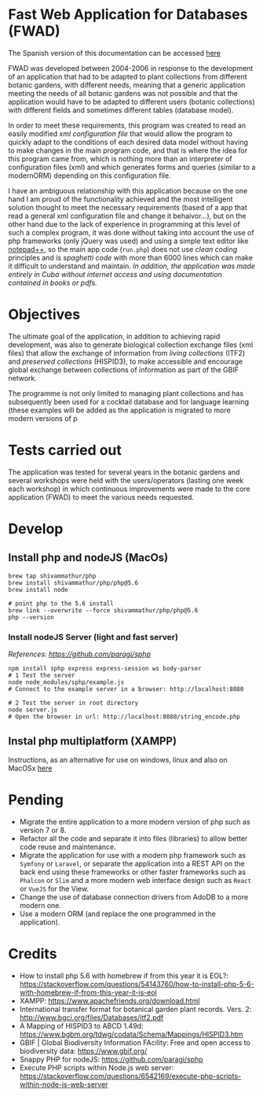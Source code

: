 # Fast Web Application for Databases (FWAD)

The Spanish version of this documentation can be accessed [here](README.es.md)

FWAD was developed between 2004-2006 in response to the development of an application that had to be adapted to plant collections from different botanic gardens, with different needs, meaning that a generic application meeting the needs of all botanic gardens was not possible and that the application would have to be adapted to different users (botanic collections) with different fields and sometimes different tables (database model).

In order to meet these requirements, this program was created to read an easily modified _xml configuration file_ that would allow the program to quickly adapt to the conditions of each desired data model without having to make changes in the main program code, and that is where the idea for this program came from, which is nothing more than an interpreter of configuration files (xml) and which generates forms and queries (similar to a modernORM) depending on this configuration file.

I have an ambiguous relationship with this application because on the one hand I am proud of the functionality achieved and the most intelligent solution thought to meet the necessary requirements (based of a app that read a general xml configuration file and change it behaivor...), but on the other hand due to the lack of experience in programming at this level of such a complex program, it was done without taking into account the use of php frameworks (only jQuery was used) and using a simple text editor like [notepad++](https://notepad-plus-plus.org), so the main app code (`run.php`) does not use _clean coding_ principles and is _spaghetti code_ with more than 6000 lines which can make it difficult to understand and maintain. _In addition, the application was made entirely in Cuba without internet access and using documentation contained in books or pdfs._

# Objectives

The ultimate goal of the application, in addition to achieving rapid development, was also to generate biological collection exchange files (xml files) that allow the exchange of information from _living collections_ (ITF2) and _preserved collections_ (HISPID3), to make accessible and encourage global exchange between collections of information as part of the GBIF network.

The programme is not only limited to managing plant collections and has subsequently been used for a cocktail database and for language learning (these examples will be added as the application is migrated to more modern versions of p

# Tests carried out

The application was tested for several years in the botanic gardens and several workshops were held with the users/operators (lasting one week each workshop) in which continuous improvements were made to the core application (FWAD) to meet the various needs requested.

# Develop

## Install php and nodeJS (MacOs)

```
brew tap shivammathur/php
brew install shivammathur/php/php@5.6
brew install node

# point php to the 5.6 install
brew link --overwrite --force shivammathur/php/php@5.6
php --version
```

### Install nodeJS Server (light and fast server)

_References: https://github.com/paragi/sphp_

```
npm install sphp express express-session ws body-parser
# 1 Test the server
node node_modules/sphp/example.js
# Connect to the example server in a browser: http://localhost:8080

# 2 Test the server in root directory
node server.js
# Open the browser in url: http://localhost:8080/string_encode.php
```

## Instal php multiplatform (XAMPP)

Instructions, as an alternative for use on windows, linux and also on MacOSx [here](https://www.apachefriends.org/download.html)

# Pending

- Migrate the entire application to a more modern version of php such as version 7 or 8.
- Refactor all the code and separate it into files (libraries) to allow better code reuse and maintenance.
- Migrate the application for use with a modern php framework such as `Symfony` or `Laravel`, or separate the application into a REST API on the back end using these frameworks or other faster frameworks such as `Phalcon` or `Slim` and a more modern web interface design such as `React` or `VueJS` for the View.
- Change the use of database connection drivers from AdoDB to a more modern one.
- Use a modern ORM (and replace the one programmed in the application).

# Credits

- How to install php 5.6 with homebrew if from this year it is EOL?: https://stackoverflow.com/questions/54143760/how-to-install-php-5-6-with-homebrew-if-from-this-year-it-is-eol
- XAMPP: https://www.apachefriends.org/download.html
- International transfer format for botanical garden plant records. Vers. 2: http://www.bgci.org/files/Databases/itf2.pdf
- A Mapping of HISPID3 to ABCD 1.49d: https://www.bgbm.org/tdwg/codata/Schema/Mappings/HISPID3.htm
- GBIF | Global Biodiversity Information FAcility: Free and open access to biodiversity data: https://www.gbif.org/
- Snappy PHP for nodeJS: https://github.com/paragi/sphp
- Execute PHP scripts within Node.js web server: https://stackoverflow.com/questions/6542169/execute-php-scripts-within-node-js-web-server
